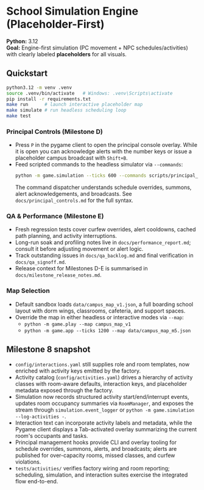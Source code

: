 # School Simulation Engine (Placeholder-First)

**Python:** 3.12  
**Goal:** Engine-first simulation (PC movement + NPC schedules/activities) with clearly labeled **placeholders** for all visuals.

## Quickstart
```bash
python3.12 -m venv .venv
source .venv/bin/activate   # Windows: .venv\Scripts\activate
pip install -r requirements.txt
make run      # launch interactive placeholder map
make simulate # run headless scheduling loop
make test
```

### Principal Controls (Milestone D)
- Press `P` in the pygame client to open the principal console overlay. While it is open you can acknowledge alerts with the number keys or issue a placeholder campus broadcast with `Shift+B`.
- Feed scripted commands to the headless simulator via `--commands`:
  ```bash
  python -m game.simulation --ticks 600 --commands scripts/principal_demo.txt
  ```
  The command dispatcher understands schedule overrides, summons, alert acknowledgements, and broadcasts. See `docs/principal_controls.md` for the full syntax.

### QA & Performance (Milestone E)
- Fresh regression tests cover curfew overrides, alert cooldowns, cached path planning, and activity interruptions.
- Long-run soak and profiling notes live in `docs/performance_report.md`; consult it before adjusting movement or alert logic.
- Track outstanding issues in `docs/qa_backlog.md` and final verification in `docs/qa_signoff.md`.
- Release context for Milestones D-E is summarised in `docs/milestone_release_notes.md`.

### Map Selection
- Default sandbox loads `data/campus_map_v1.json`, a full boarding school layout with dorm wings, classrooms, cafeteria, and support spaces.
- Override the map in either headless or interactive modes via `--map`:
  - `python -m game.play --map campus_map_v1`
  - `python -m game.app --ticks 1200 --map data/campus_map_m5.json`

## Milestone 8 snapshot
- `config/interactions.yaml` still supplies role and room templates, now enriched with activity keys emitted by the factory.
- Activity catalog (`config/activities.yaml`) drives a hierarchy of activity classes with room-aware defaults, interaction keys, and placeholder metadata exposed through the factory.
- Simulation now records structured activity start/end/interrupt events, updates room occupancy summaries via `RoomManager`, and exposes the stream through `simulation.event_logger` or `python -m game.simulation --log-activities -`.
- Interaction text can incorporate activity labels and metadata, while the Pygame client displays a Tab-activated overlay summarizing the current room's occupants and tasks.
- Principal management hooks provide CLI and overlay tooling for schedule overrides, summons, alerts, and broadcasts; alerts are published for over-capacity rooms, missed classes, and curfew violations.
- `tests/activities/` verifies factory wiring and room reporting; scheduling, simulation, and interaction suites exercise the integrated flow end-to-end.
